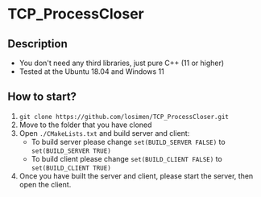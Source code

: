 # TCP_ProcessCloser

## Description
- You don't need any third libraries, just pure C++ (11 or higher)
- Tested at the Ubuntu 18.04 and Windows 11
## How to start?
1. `git clone https://github.com/losimen/TCP_ProcessCloser.git`
2. Move to the folder that you have cloned
3. Open `./CMakeLists.txt` and build server and client:
   - To build server please change `set(BUILD_SERVER FALSE)` to `set(BUILD_SERVER TRUE)`
   - To build client please change `set(BUILD_CLIENT FALSE)` to `set(BUILD_CLIENT TRUE)`
4. Once you have built the server and client, please start the server, then open the client.
